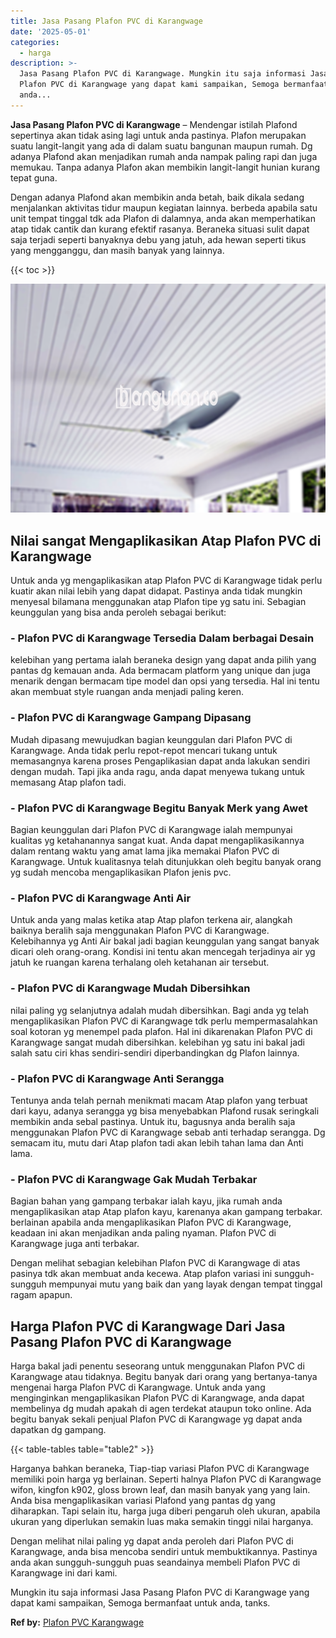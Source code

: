 ```yaml
---
title: Jasa Pasang Plafon PVC di Karangwage
date: '2025-05-01'
categories:
  - harga
description: >-
  Jasa Pasang Plafon PVC di Karangwage. Mungkin itu saja informasi Jasa Pasang
  Plafon PVC di Karangwage yang dapat kami sampaikan, Semoga bermanfaat untuk
  anda...
---
```


**Jasa Pasang Plafon PVC di Karangwage** – Mendengar istilah Plafond sepertinya akan tidak asing lagi untuk anda pastinya. Plafon merupakan suatu langit-langit yang ada di dalam suatu bangunan maupun rumah. Dg adanya Plafond akan menjadikan rumah anda nampak paling rapi dan juga memukau. Tanpa adanya Plafon akan membikin langit-langit hunian kurang tepat guna.

Dengan adanya Plafond akan membikin anda betah, baik dikala sedang menjalankan aktivitas tidur maupun kegiatan lainnya. berbeda apabila satu unit tempat tinggal tdk ada Plafon di dalamnya, anda akan memperhatikan atap tidak cantik dan kurang efektif rasanya. Beraneka situasi sulit dapat saja terjadi seperti banyaknya debu yang jatuh, ada hewan seperti tikus yang mengganggu, dan masih banyak yang lainnya.

{{< toc >}}

![Jasa Pasang Plafon PVC di Karangwage](/images/flafond-pvc-murah30.png)

## Nilai sangat Mengaplikasikan Atap Plafon PVC di Karangwage

Untuk anda yg mengaplikasikan atap Plafon PVC di Karangwage tidak perlu kuatir akan nilai lebih yang dapat didapat. Pastinya anda tidak mungkin menyesal bilamana menggunakan atap Plafon tipe yg satu ini. Sebagian keunggulan yang bisa anda peroleh sebagai berikut:

### \- Plafon PVC di Karangwage Tersedia Dalam berbagai Desain

kelebihan yang pertama ialah beraneka design yang dapat anda pilih yang pantas dg kemauan anda. Ada bermacam platform yang unique dan juga menarik dengan bermacam tipe model dan opsi yang tersedia. Hal ini tentu akan membuat style ruangan anda menjadi paling keren.

### \- Plafon PVC di Karangwage Gampang Dipasang

Mudah dipasang mewujudkan bagian keunggulan dari Plafon PVC di Karangwage. Anda tidak perlu repot-repot mencari tukang untuk memasangnya karena proses Pengaplikasian dapat anda lakukan sendiri dengan mudah. Tapi jika anda ragu, anda dapat menyewa tukang untuk memasang Atap plafon tadi.

### \- Plafon PVC di Karangwage Begitu Banyak Merk yang Awet

Bagian keunggulan dari Plafon PVC di Karangwage ialah mempunyai kualitas yg ketahanannya sangat kuat. Anda dapat mengaplikasikannya dalam rentang waktu yang amat lama jika memakai Plafon PVC di Karangwage. Untuk kualitasnya telah ditunjukkan oleh begitu banyak orang yg sudah mencoba mengaplikasikan Plafon jenis pvc.

### \- Plafon PVC di Karangwage Anti Air

Untuk anda yang malas ketika atap Atap plafon terkena air, alangkah baiknya beralih saja menggunakan Plafon PVC di Karangwage. Kelebihannya yg Anti Air bakal jadi bagian keunggulan yang sangat banyak dicari oleh orang-orang. Kondisi ini tentu akan mencegah terjadinya air yg jatuh ke ruangan karena terhalang oleh ketahanan air tersebut.

### \- Plafon PVC di Karangwage Mudah Dibersihkan

nilai paling yg selanjutnya adalah mudah dibersihkan. Bagi anda yg telah mengaplikasikan Plafon PVC di Karangwage tdk perlu mempermasalahkan soal kotoran yg menempel pada plafon. Hal ini dikarenakan Plafon PVC di Karangwage sangat mudah dibersihkan. kelebihan yg satu ini bakal jadi salah satu ciri khas sendiri-sendiri diperbandingkan dg Plafon lainnya.

### \- Plafon PVC di Karangwage Anti Serangga

Tentunya anda telah pernah menikmati macam Atap plafon yang terbuat dari kayu, adanya serangga yg bisa menyebabkan Plafond rusak seringkali membikin anda sebal pastinya. Untuk itu, bagusnya anda beralih saja menggunakan Plafon PVC di Karangwage sebab anti terhadap serangga. Dg semacam itu, mutu dari Atap plafon tadi akan lebih tahan lama dan Anti lama.

### \- Plafon PVC di Karangwage Gak Mudah Terbakar

Bagian bahan yang gampang terbakar ialah kayu, jika rumah anda mengaplikasikan atap Atap plafon kayu, karenanya akan gampang terbakar. berlainan apabila anda mengaplikasikan Plafon PVC di Karangwage, keadaan ini akan menjadikan anda paling nyaman. Plafon PVC di Karangwage juga anti terbakar.

Dengan melihat sebagian kelebihan Plafon PVC di Karangwage di atas pasinya tdk akan membuat anda kecewa. Atap plafon variasi ini sungguh-sungguh mempunyai mutu yang baik dan yang layak dengan tempat tinggal ragam apapun.

## Harga Plafon PVC di Karangwage Dari Jasa Pasang Plafon PVC di Karangwage

Harga bakal jadi penentu seseorang untuk menggunakan Plafon PVC di Karangwage atau tidaknya. Begitu banyak dari orang yang bertanya-tanya mengenai harga Plafon PVC di Karangwage. Untuk anda yang menginginkan mengaplikasikan Plafon PVC di Karangwage, anda dapat membelinya dg mudah apakah di agen terdekat ataupun toko online. Ada begitu banyak sekali penjual Plafon PVC di Karangwage yg dapat anda dapatkan dg gampang.

{{< table-tables table="table2" >}}

Harganya bahkan beraneka, Tiap-tiap variasi Plafon PVC di Karangwage memiliki poin harga yg berlainan. Seperti halnya Plafon PVC di Karangwage wifon, kingfon k902, gloss brown leaf, dan masih banyak yang yang lain. Anda bisa mengaplikasikan variasi Plafond yang pantas dg yang diharapkan. Tapi selain itu, harga juga diberi pengaruh oleh ukuran, apabila ukuran yang diperlukan semakin luas maka semakin tinggi nilai harganya.

Dengan melihat nilai paling yg dapat anda peroleh dari Plafon PVC di Karangwage, anda bisa mencoba sendiri untuk membuktikannya. Pastinya anda akan sungguh-sungguh puas seandainya membeli Plafon PVC di Karangwage ini dari kami.

Mungkin itu saja informasi Jasa Pasang Plafon PVC di Karangwage yang dapat kami sampaikan, Semoga bermanfaat untuk anda, tanks.

**Ref by:** [Plafon PVC Karangwage](https://id.wikipedia.org/wiki/Plafon)
